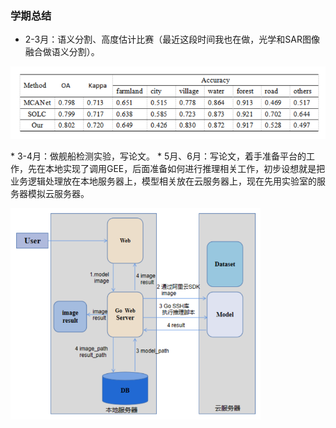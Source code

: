 ### 学期总结

* 2-3月：语义分割、高度估计比赛（最近这段时间我也在做，光学和SAR图像融合做语义分割）。
<p float="left">
  <img src="./images/6_8_1.png"/>
</p>
* 3-4月：做舰船检测实验，写论文。
* 5月、6月：写论文，着手准备平台的工作，先在本地实现了调用GEE，后面准备如何进行推理相关工作，初步设想就是把业务逻辑处理放在本地服务器上，模型相关放在云服务器上，现在先用实验室的服务器模拟云服务器。
 <p float="left">
  <img src="./images/6_8_2.png"/ width="400px">
</p>
